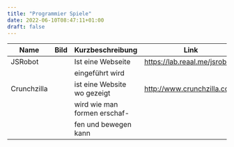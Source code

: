 ```yaml
---
title: "Programmier Spiele"
date: 2022-06-10T08:47:11+01:00
draft: false
---
```


Name       | Bild                   | Kurzbeschreibung           | Link 
-----------|------------------------|----------------------------|------
JSRobot    |                        |Ist eine Webseite           |https://lab.reaal.me/jsrobot/
           |                        |eingeführt wird             |
Crunchzilla|                        |ist eine Website wo gezeigt |http://www.crunchzilla.com/
           |                        |wird wie man formen erschaf-|   
           |                        |fen und bewegen kann        |